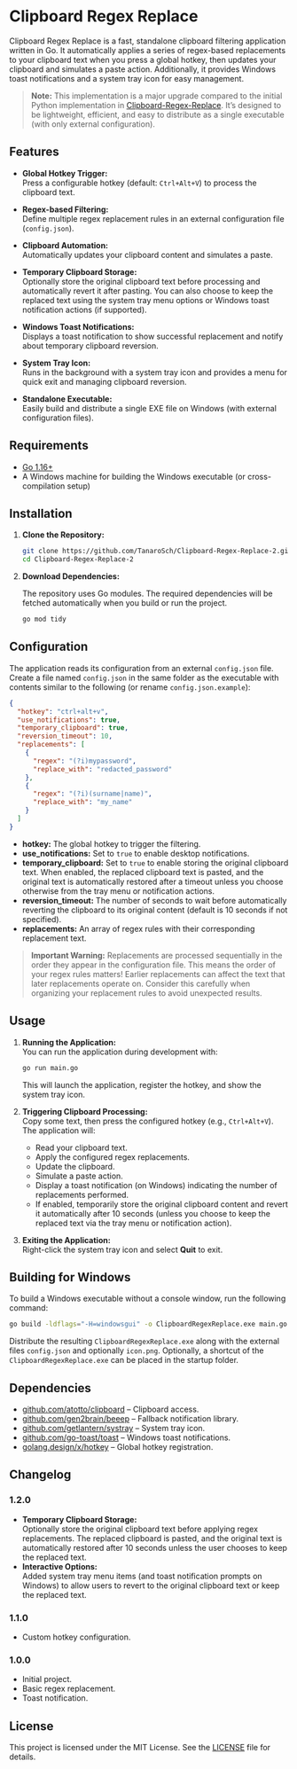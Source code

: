 # Clipboard Regex Replace

Clipboard Regex Replace is a fast, standalone clipboard filtering application written in Go. It automatically applies a series of regex-based replacements to your clipboard text when you press a global hotkey, then updates your clipboard and simulates a paste action. Additionally, it provides Windows toast notifications and a system tray icon for easy management.

> **Note:** This implementation is a major upgrade compared to the initial Python implementation in [Clipboard-Regex-Replace](https://github.com/TanaroSch/Cliboard-Regex-Replace). It’s designed to be lightweight, efficient, and easy to distribute as a single executable (with only external configuration).

## Features

- **Global Hotkey Trigger:**  
  Press a configurable hotkey (default: `Ctrl+Alt+V`) to process the clipboard text.

- **Regex-based Filtering:**  
  Define multiple regex replacement rules in an external configuration file (`config.json`).

- **Clipboard Automation:**  
  Automatically updates your clipboard content and simulates a paste.

- **Temporary Clipboard Storage:**  
  Optionally store the original clipboard text before processing and automatically revert it after pasting. You can also choose to keep the replaced text using the system tray menu options or Windows toast notification actions (if supported).

- **Windows Toast Notifications:**  
  Displays a toast notification to show successful replacement and notify about temporary clipboard reversion.

- **System Tray Icon:**  
  Runs in the background with a system tray icon and provides a menu for quick exit and managing clipboard reversion.

- **Standalone Executable:**  
  Easily build and distribute a single EXE file on Windows (with external configuration files).

## Requirements

- [Go 1.16+](https://golang.org/dl/)
- A Windows machine for building the Windows executable (or cross-compilation setup)

## Installation

1. **Clone the Repository:**

   ```bash
   git clone https://github.com/TanaroSch/Clipboard-Regex-Replace-2.git
   cd Clipboard-Regex-Replace-2
   ```

2. **Download Dependencies:**

   The repository uses Go modules. The required dependencies will be fetched automatically when you build or run the project.

   ```bash
   go mod tidy
   ```

## Configuration

The application reads its configuration from an external `config.json` file. Create a file named `config.json` in the same folder as the executable with contents similar to the following (or rename `config.json.example`):

```json
{
  "hotkey": "ctrl+alt+v",
  "use_notifications": true,
  "temporary_clipboard": true,
  "reversion_timeout": 10,
  "replacements": [
    {
      "regex": "(?i)mypassword",
      "replace_with": "redacted_password"
    },
    {
      "regex": "(?i)(surname|name)",
      "replace_with": "my_name"
    }
  ]
}
```

- **hotkey:** The global hotkey to trigger the filtering.
- **use_notifications:** Set to `true` to enable desktop notifications.
- **temporary_clipboard:** Set to `true` to enable storing the original clipboard text. When enabled, the replaced clipboard text is pasted, and the original text is automatically restored after a timeout unless you choose otherwise from the tray menu or notification actions.
- **reversion_timeout:** The number of seconds to wait before automatically reverting the clipboard to its original content (default is 10 seconds if not specified).
- **replacements:** An array of regex rules with their corresponding replacement text.

> **Important Warning:** Replacements are processed sequentially in the order they appear in the configuration file. This means the order of your regex rules matters! Earlier replacements can affect the text that later replacements operate on. Consider this carefully when organizing your replacement rules to avoid unexpected results.

## Usage

1. **Running the Application:**  
   You can run the application during development with:

   ```bash
   go run main.go
   ```

   This will launch the application, register the hotkey, and show the system tray icon.

2. **Triggering Clipboard Processing:**  
   Copy some text, then press the configured hotkey (e.g., `Ctrl+Alt+V`). The application will:
   - Read your clipboard text.
   - Apply the configured regex replacements.
   - Update the clipboard.
   - Simulate a paste action.
   - Display a toast notification (on Windows) indicating the number of replacements performed.
   - If enabled, temporarily store the original clipboard content and revert it automatically after 10 seconds (unless you choose to keep the replaced text via the tray menu or notification action).

3. **Exiting the Application:**  
   Right-click the system tray icon and select **Quit** to exit.

## Building for Windows

To build a Windows executable without a console window, run the following command:

```bash
go build -ldflags="-H=windowsgui" -o ClipboardRegexReplace.exe main.go
```

Distribute the resulting `ClipboardRegexReplace.exe` along with the external files `config.json` and optionally `icon.png`. Optionally, a shortcut of the `ClipboardRegexReplace.exe` can be placed in the startup folder.

## Dependencies

- [github.com/atotto/clipboard](https://github.com/atotto/clipboard) – Clipboard access.
- [github.com/gen2brain/beeep](https://github.com/gen2brain/beeep) – Fallback notification library.
- [github.com/getlantern/systray](https://github.com/getlantern/systray) – System tray icon.
- [github.com/go-toast/toast](https://github.com/go-toast/toast) – Windows toast notifications.
- [golang.design/x/hotkey](https://pkg.go.dev/golang.design/x/hotkey) – Global hotkey registration.

## Changelog

### 1.2.0
- **Temporary Clipboard Storage:**  
  Optionally store the original clipboard text before applying regex replacements. The replaced clipboard is pasted, and the original text is automatically restored after 10 seconds unless the user chooses to keep the replaced text.
- **Interactive Options:**  
  Added system tray menu items (and toast notification prompts on Windows) to allow users to revert to the original clipboard text or keep the replaced text.
  
### 1.1.0
- Custom hotkey configuration.
  
### 1.0.0
- Initial project.
- Basic regex replacement.
- Toast notification.

## License

This project is licensed under the MIT License. See the [LICENSE](LICENSE) file for details.